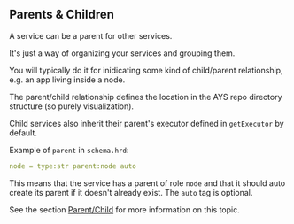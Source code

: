 ## Parents & Children

A service can be a parent for other services.

It's just a way of organizing your services and grouping them.

You will typically do it for inidicating some kind of child/parent relationship, e.g. an app living inside a node.

The parent/child relationship defines the location in the AYS repo directory structure (so purely visualization).

Child services also inherit their parent's executor defined in `getExecutor` by default.

Example of `parent` in `schema.hrd`:

```yaml
node = type:str parent:node auto
```

This means that the service has a parent of role `node` and that it should auto create its parent if it doesn't already exist. The `auto` tag is optional.

See the section [Parent/Child](../FileDetails/Parent-Child.md) for more information on this topic.